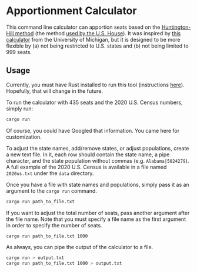 # Apportionment Calculator

This command line calculator can apportion seats based on the [Huntington-Hill method](https://en.wikipedia.org/wiki/Huntington%E2%80%93Hill_method)
(the method [used by the U.S. House](https://en.wikipedia.org/wiki/United_States_congressional_apportionment#The_method_of_equal_proportions)).
It was inspired by [this calculator](https://isr.umich.edu/apportionment-calculator-for-us-census/) from the University
of Michigan, but it is designed to be more flexible by (a) not being restricted to U.S. states and (b) not being limited
to 999 seats.

## Usage

Currently, you must have Rust installed to run this tool (instructions [here](https://www.rust-lang.org/tools/install)).
Hopefully, that will change in the future.

To run the calculator with 435 seats and the 2020 U.S. Census numbers, simply run:

```bash
cargo run
```

Of course, you could have Googled that information. You came here for customization.

To adjust the state names, add/remove states, or adjust populations, create a new text file. In it, each row should contain
the state name, a pipe character, and the state population without commas (e.g. `Alabama|5024279`). A full example of the
2020 U.S. Census is available in a file named `2020us.txt` under the `data` directory.

Once you have a file with state names and populations, simply pass it as an argument to the `cargo run` command.

```bash
cargo run path_to_file.txt
```

If you want to adjust the total number of seats, pass another argument after the file name. Note that you must specify a
file name as the first argument in order to specify the number of seats.

```bash
cargo run path_to_file.txt 1000
```

As always, you can pipe the output of the calculator to a file.

```bash
cargo run > output.txt
cargo run path_to_file.txt 1000 > output.txt
```
